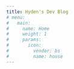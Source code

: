 ```yaml
---
title: Hyden's Dev Blog
# menu:
#   main:
#     name: Home
#     weight: 1
#     params:
#       icon:
#         vendor: bs
#         name: house
---
```

